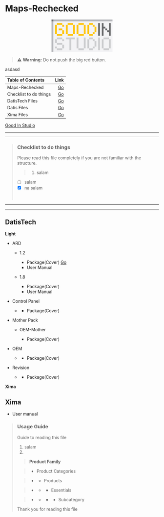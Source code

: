 [GS]:GoodInStudio

# Maps-Rechecked 

<center>

<img src="File/Logo.jpg" width="200" height="106">

</center>

> :warning: **Warning:** Do not push the big red button. 

asdasd

[Comments]: Comments 

| Table of Contents| Link |
|:--- | ---:|
| Maps-Rechecked | [Go](#Maps-Rechecked) |
| Checklist to do things   | [Go](#Checklist-to-do-things) |
| DatisTech Files | [Go](#DatisTech) |
| Datis Files | [Go](#Datis) |
| Xima Files | [Go](#Xima) |

[Good In Studio][GS]

___
___


> ### Checklist to do things
>
> Please read this file completely if you are not familiar with the structure.
>> 1. salam 
>
> - [ ] salam
> - [x] na salam 
> 
><br>


___
___

 ## DatisTech

**Light**

- ARD

  - 1.2

      - Package(Cover)
      <a href="
      Z:\Camera
      ">Go</a>
      - User Manual

  - 1.8

      - Package(Cover) 
      - User Manual

- Control Panel

  -  - Package(Cover)

- Mother Pack

    - OEM-Mother

      - Package(Cover)

- OEM

  -  - Package(Cover)

- Revision

  - - Package(Cover)

**Xima**

## Xima

- User manual


> ### Usage Guide
>
> Guide to reading this file
> 1. salam
> 2.
>
>> **Product Family**
>
>> - Product Categories
>
>> - - Products
>
>> - - - Essentials
>
>> - - - - Subcategory
>
>Thank you for reading this file
>
